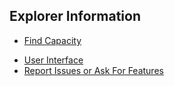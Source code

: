 ## Explorer Information

- [Find Capacity](explorer_find_capacity)
<!-- - [GraphQL Support](explorer_graphql_intro) -->
- [User Interface](explorer_ui)
- [Report Issues or Ask For Features](explorer_report_issues)
